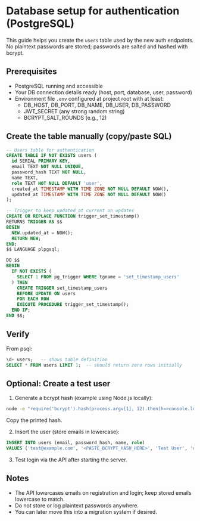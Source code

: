 # Database setup for authentication (PostgreSQL)

This guide helps you create the `users` table used by the new auth endpoints. No plaintext passwords are stored; passwords are salted and hashed with bcrypt.

## Prerequisites

- PostgreSQL running and accessible
- Your DB connection details ready (host, port, database, user, password)
- Environment file `.env` configured at project root with at least:
  - DB_HOST, DB_PORT, DB_NAME, DB_USER, DB_PASSWORD
  - JWT_SECRET (any strong random string)
  - BCRYPT_SALT_ROUNDS (e.g., 12)

## Create the table manually (copy/paste SQL)

```sql
-- Users table for authentication
CREATE TABLE IF NOT EXISTS users (
  id SERIAL PRIMARY KEY,
  email TEXT NOT NULL UNIQUE,
  password_hash TEXT NOT NULL,
  name TEXT,
  role TEXT NOT NULL DEFAULT 'user',
  created_at TIMESTAMP WITH TIME ZONE NOT NULL DEFAULT NOW(),
  updated_at TIMESTAMP WITH TIME ZONE NOT NULL DEFAULT NOW()
);

-- Trigger to keep updated_at current on updates
CREATE OR REPLACE FUNCTION trigger_set_timestamp()
RETURNS TRIGGER AS $$
BEGIN
  NEW.updated_at = NOW();
  RETURN NEW;
END;
$$ LANGUAGE plpgsql;

DO $$
BEGIN
  IF NOT EXISTS (
    SELECT 1 FROM pg_trigger WHERE tgname = 'set_timestamp_users'
  ) THEN
    CREATE TRIGGER set_timestamp_users
    BEFORE UPDATE ON users
    FOR EACH ROW
    EXECUTE PROCEDURE trigger_set_timestamp();
  END IF;
END $$;
```

## Verify

From psql:

```sql
\d+ users;   -- shows table definition
SELECT * FROM users LIMIT 1;  -- should return zero rows initially
```

## Optional: Create a test user

1) Generate a bcrypt hash (example using Node.js locally):

```bash
node -e "require('bcrypt').hash(process.argv[1], 12).then(h=>console.log(h))" 'YourStrongP@ssw0rd'
```

Copy the printed hash.

2) Insert the user (store emails in lowercase):

```sql
INSERT INTO users (email, password_hash, name, role)
VALUES ('test@example.com', '<PASTE_BCRYPT_HASH_HERE>', 'Test User', 'user');
```

3) Test login via the API after starting the server.

## Notes

- The API lowercases emails on registration and login; keep stored emails lowercase to match.
- Do not store or log plaintext passwords anywhere.
- You can later move this into a migration system if desired.
